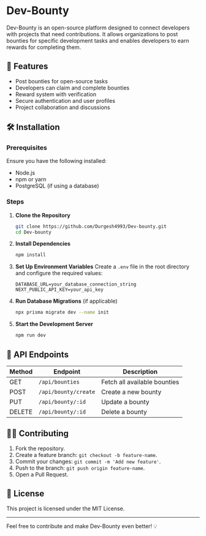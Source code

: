 # Dev-Bounty

Dev-Bounty is an open-source platform designed to connect developers with projects that need contributions. It allows organizations to post bounties for specific development tasks and enables developers to earn rewards for completing them.

## 🚀 Features
- Post bounties for open-source tasks
- Developers can claim and complete bounties
- Reward system with verification
- Secure authentication and user profiles
- Project collaboration and discussions

## 🛠️ Installation

### Prerequisites
Ensure you have the following installed:
- Node.js
- npm or yarn
- PostgreSQL (if using a database)

### Steps
1. **Clone the Repository**
   ```sh
   git clone https://github.com/Durgesh4993/Dev-bounty.git
   cd Dev-bounty
   ```
2. **Install Dependencies**
   ```sh
   npm install
   ```
3. **Set Up Environment Variables**
   Create a `.env` file in the root directory and configure the required values:
   ```env
   DATABASE_URL=your_database_connection_string
   NEXT_PUBLIC_API_KEY=your_api_key
   ```
4. **Run Database Migrations** (if applicable)
   ```sh
   npx prisma migrate dev --name init
   ```
5. **Start the Development Server**
   ```sh
   npm run dev
   ```

## 📜 API Endpoints
| Method | Endpoint | Description |
|--------|---------|-------------|
| GET | `/api/bounties` | Fetch all available bounties |
| POST | `/api/bounty/create` | Create a new bounty |
| PUT | `/api/bounty/:id` | Update a bounty |
| DELETE | `/api/bounty/:id` | Delete a bounty |

## 🧑‍💻 Contributing
1. Fork the repository.
2. Create a feature branch: `git checkout -b feature-name`.
3. Commit your changes: `git commit -m 'Add new feature'`.
4. Push to the branch: `git push origin feature-name`.
5. Open a Pull Request.

## 📄 License
This project is licensed under the MIT License.

---
Feel free to contribute and make Dev-Bounty even better! 💡
